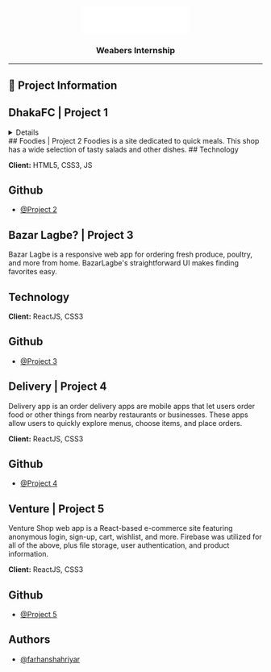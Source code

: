 

<p align="center">
  <a href="" rel="noopener" align="center">
   <img src="Weabers Logo.png"
   alt="Project logo" align="center" >
 </a>
</p>


<h3 align="center">Weabers Internship</h3>

---

## 📝 Project Information

## DhakaFC | Project 1
<details>
DhakaFC is a responsive fast food website, lets you order noodles, burgers, chicken, and more from home. Our UI makes ordering your favorite foods simple.

## Technology

**Client:** HTML5, CSS3, JS


## Github

- [@Project 1](https://github.com/farhanshahriyar/dhakafc)
</details>
## Foodies | Project 2
Foodies is a site dedicated to quick meals. This shop has a wide selection of tasty salads and other dishes.
## Technology

**Client:** HTML5, CSS3, JS


## Github

- [@Project 2](https://github.com/farhanshahriyar/foodies)

## Bazar Lagbe? | Project 3
Bazar Lagbe is a responsive web app for ordering fresh produce, poultry, and more from home. BazarLagbe's straightforward UI makes finding favorites easy.
## Technology

**Client:** ReactJS, CSS3


## Github

- [@Project 3](https://github.com/farhanshahriyar/bazarlagbe)

## Delivery | Project 4
Delivery app is an order delivery apps are mobile apps that let users order food or other things from nearby restaurants or businesses. These apps allow users to quickly explore menus, choose items, and place orders.

**Client:** ReactJS, CSS3


## Github

- [@Project 4](https://github.com/farhanshahriyar/Deliveryoo)

## Venture | Project 5
Venture Shop web app is a React-based e-commerce site featuring anonymous login, sign-up, cart, wishlist, and more. Firebase was utilized for all of the above, plus file storage, user authentication, and product information.

**Client:** ReactJS, CSS3


## Github

- [@Project 5](https://github.com/farhanshahriyar/Venture-Shop)

## Authors

- [@farhanshahriyar](https://github.com/farhanshahriyar)


